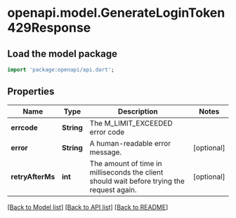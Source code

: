 # openapi.model.GenerateLoginToken429Response

## Load the model package
```dart
import 'package:openapi/api.dart';
```

## Properties
Name | Type | Description | Notes
------------ | ------------- | ------------- | -------------
**errcode** | **String** | The M_LIMIT_EXCEEDED error code | 
**error** | **String** | A human-readable error message. | [optional] 
**retryAfterMs** | **int** | The amount of time in milliseconds the client should wait before trying the request again. | [optional] 

[[Back to Model list]](../README.md#documentation-for-models) [[Back to API list]](../README.md#documentation-for-api-endpoints) [[Back to README]](../README.md)


